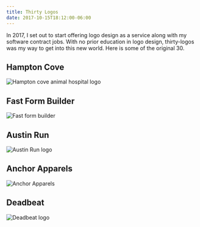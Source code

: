 ```yaml
---
title: Thirty Logos
date: 2017-10-15T18:12:00-06:00
---
```


In 2017, I set out to start offering logo design as a service along with my software contract jobs.
With no prior education in logo design, thirty-logos was my way to get into this new world.
Here is some of the original 30.
<!--more-->

## Hampton Cove
![Hampton cove animal hospital logo](https://cdn.dribbble.com/users/469450/screenshots/3704273/media/71a97c5c7e5f20c30150935e3d6f98f6.jpg)
## Fast Form Builder
![Fast form builder](https://cdn.dribbble.com/users/469450/screenshots/3702500/media/43b3a8ec813399e6e82f6e5198d49274.jpg)

## Austin Run
![Austin Run logo](https://cdn.dribbble.com/users/469450/screenshots/3658975/media/50e061c08c78b4e6c552d8290dba4f03.jpg)

## Anchor Apparels
![Anchor Apparels](https://cdn.dribbble.com/users/469450/screenshots/3677342/media/32b19974adb916305210bae6a4d071b4.jpg)

## Deadbeat
![Deadbeat logo](https://cdn.dribbble.com/users/469450/screenshots/3708904/media/1cb7f703be9878e28b2cf848390295c6.jpg)